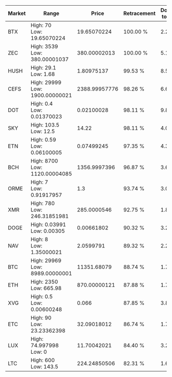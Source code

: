 | Market | Range | Price| Retracement | Doubles to 50% |
| --- | --- | --- | --- | --- |
| BTX | High: 70<br />Low: 19.65070224 | 19.65070224 | 100.00 % | 2.28 |
| ZEC | High: 3539<br />Low: 380.00001037 | 380.00002013 | 100.00 % | 5.16 |
| HUSH | High: 29.1<br />Low: 1.68 | 1.80975137 | 99.53 % | 8.50 |
| CEFS | High: 29999<br />Low: 1900.00000021 | 2388.99957776 | 98.26 % | 6.68 |
| DOT | High: 0.4<br />Low: 0.01370023 | 0.02100028 | 98.11 % | 9.85 |
| SKY | High: 103.5<br />Low: 12.5 | 14.22 | 98.11 % | 4.08 |
| ETN | High: 0.59<br />Low: 0.06100005 | 0.07499245 | 97.35 % | 4.34 |
| BCH | High: 8700<br />Low: 1120.00004085 | 1356.9997396 | 96.87 % | 3.62 |
| ORME | High: 7<br />Low: 0.91917957 | 1.3 | 93.74 % | 3.05 |
| XMR | High: 780<br />Low: 246.31851981 | 285.0000546 | 92.75 % | 1.80 |
| DOGE | High: 0.03991<br />Low: 0.00305 | 0.00661802 | 90.32 % | 3.25 |
| NAV | High: 8<br />Low: 1.35000021 | 2.0599791 | 89.32 % | 2.27 |
| BTC | High: 29969<br />Low: 8989.00000001 | 11351.68079 | 88.74 % | 1.72 |
| ETH | High: 2350<br />Low: 665.98 | 870.00000121 | 87.88 % | 1.73 |
| XVG | High: 0.5<br />Low: 0.00600248 | 0.066 | 87.85 % | 3.83 |
| ETC | High: 90<br />Low: 23.23362398 | 32.09018012 | 86.74 % | 1.76 |
| LUX | High: 74.997998<br />Low: 0 | 11.70042021 | 84.40 % | 3.20 |
| LTC | High: 600<br />Low: 143.5 | 224.24850506 | 82.31 % | 1.66 |
